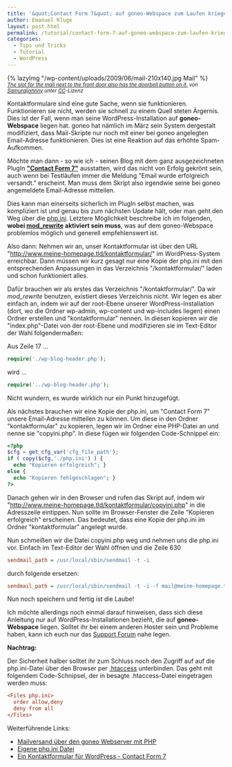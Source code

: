 ```yaml
---
title: '&quot;Contact Form 7&quot; auf goneo-Webspace zum Laufen kriegen'
author: Emanuel Kluge
layout: post.html
permalink: /tutorial/contact-form-7-auf-goneo-webspace-zum-laufen-kriegen/
categories:
  - Tips und Tricks
  - Tutorial
  - WordPress
---
```


{% lazyImg "/wp-content/uploads/2009/06/mail-210x140.jpg Mail" %}  
<small>*[The slot for the mail next to the front door also has the doorbell button on it.][flickr_img] von [Samuraijohnny][flickr_img] unter [CC][cc]-Lizenz*</small>

Kontaktformulare sind eine gute Sache, wenn sie funktionieren. Funktionieren sie nicht, werden sie schnell zu einem Quell steten Ärgernis. Dies ist der Fall, wenn man seine WordPress-Installation auf **goneo-Webspace** liegen hat. goneo hat nämlich im März sein System dergestalt modifiziert, dass Mail-Skripte nur noch mit einer bei goneo angelegten Email-Adresse funktionieren. Dies ist eine Reaktion auf das erhöhte Spam-Aufkommen.

Möchte man dann - so wie ich - seinen Blog mit dem ganz ausgezeichneten PlugIn **["Contact Form 7"][contact_form_7]** ausstatten, wird das nicht von Erfolg gekrönt sein, auch wenn bei Testläufen immer die Meldung "Email wurde erfolgreich versandt." erscheint. Man muss dem Skript also irgendwie seine bei goneo angemeldete Email-Adresse mitteilen.

Dies kann man einerseits sicherlich im PlugIn selbst machen, was kompliziert ist und genau bis zum nächsten Update hält, oder man geht den Weg über die [php.ini][claroline]. Letztere Möglichkeit beschreibe ich im folgenden, **wobei [mod_rewrite][mod_rewrite] aktiviert sein muss**, was auf dem goneo-Webspace problemlos möglich und generell empfehlenswert ist.

Also dann: Nehmen wir an, unser Kontaktformular ist über den URL "http://www.meine-homepage.tld/kontaktformular/" im WordPress-System erreichbar. Dann müssen wir kurz gesagt nur eine Kopie der php.ini mit den entsprechenden Anpassungen in das Verzeichnis "/kontaktformular/" laden und schon funktioniert alles.

Dafür brauchen wir als erstes das Verzeichnis "/kontaktformular/". Da wir *mod_rewrite* benutzen, existiert dieses Verzeichnis nicht. Wir legen es aber einfach an, indem wir auf der root-Ebene unserer WordPress-Installation (dort, wo die Ordner wp-admin, wp-content und wp-includes liegen) einen Ordner erstellen und "kontaktformular" nennen. In diesen kopieren wir die "index.php"-Datei von der root-Ebene und modifizieren sie im Text-Editor der Wahl folgendermaßen:

Aus Zeile 17 &hellip;

```php
require('./wp-blog-header.php');
```

wird &hellip;

```php
require('../wp-blog-header.php');
```

Nicht wundern, es wurde wirklich nur ein Punkt hinzugefügt. 

Als nächstes brauchen wir eine Kopie der php.ini, um "Contact Form 7" unsere Email-Adresse mitteilen zu können. Um diese in den Ordner "kontaktformular" zu kopieren, legen wir im Ordner eine PHP-Datei an und nenne sie "copyini.php". In diese fügen wir folgenden Code-Schnippel ein:



```php
<?php
$cfg = get_cfg_var('cfg_file_path');
if ( copy($cfg,'./php.ini') ) {
  echo "Kopieren erfolgreich"; }
else {
  echo "Kopieren fehlgeschlagen"; }
?>
```

Danach gehen wir in den Browser und rufen das Skript auf, indem wir "http://www.meine-homepage.tld/kontaktformular/copyini.php" in die Adresszeile eintippen. Nun sollte im Browser-Fenster die Zeile "Kopieren erfolgreich" erscheinen. Das bedeutet, dass eine Kopie der php.ini im Ordner "kontaktformular" angelegt wurde.

Nun schmeißen wir die Datei copyini.php weg und nehmen uns die php.ini vor. Einfach im Text-Editor der Wahl öffnen und die Zeile 630

```ini
sendmail_path = /usr/local/sbin/sendmail -t -i
```

durch folgende ersetzen:

```ini
sendmail_path = /usr/local/sbin/sendmail -t -i -f mail@meine-homepage.tld
```

Nun noch speichern und fertig ist die Laube!

Ich möchte allerdings noch einmal darauf hinweisen, dass sich diese Anleitung nur auf WordPress-Installationen bezieht, die auf **goneo-Webspace** liegen. Solltet ihr bei einem anderen Hoster sein und Probleme haben, kann ich euch nur das [Support Forum][cf7_forum] nahe legen.

**Nachtrag:**

Der Sicherheit halber solltet ihr zum Schluss noch den Zugriff auf auf die php.ini-Datei über den Browser per [.htaccess][wikipedia] unterbinden. Das geht mit folgendem Code-Schnipsel, der in besagte .htaccess-Datei eingetragen werden muss:

```ini
<Files php.ini>
  order allow,deny
  deny from all
</Files>
```

Weiterführende Links:

 * [Mailversand über den goneo Webserver mit PHP][mailversand_php]
 * [Eigene php.ini Datei][php_ini]
 * [Ein Kontaktformular für WordPress - Contact Form 7][pingalerie]

[flickr_img]: http://www.flickr.com/photos/samuraislice/3317585107/
[flickr_user]: http://www.flickr.com/photos/samuraislice/
[cc]: http://creativecommons.org/licenses/by-sa/2.0/deed.en
[contact_form_7]: http://ideasilo.wordpress.com/2007/04/30/contact-form-7/
[mod_rewrite]: http://de.wikipedia.org/wiki/Rewrite-Engine
[claroline]: http://doc.claroline.net/de/index.php/Was_ist_eine_php.ini-Datei%3F_Wo_finde_ich_sie%3F
[cf7_forum]: http://wordpress.org/tags/contact-form-7
[wikipedia]: http://de.wikipedia.org/wiki/Htaccess
[mailversand_php]: http://wiki.goneo.de/doku.php?id=mailversand_php
[php_ini]: http://wiki.goneo.de/doku.php?id=php.ini
[pingalerie]: http://pingalerie.de/ein-kontaktformular-fuer-wordpress-contact-form-7/
